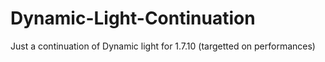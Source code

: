 # Dynamic-Light-Continuation
Just a continuation of Dynamic light for 1.7.10 (targetted on performances)
